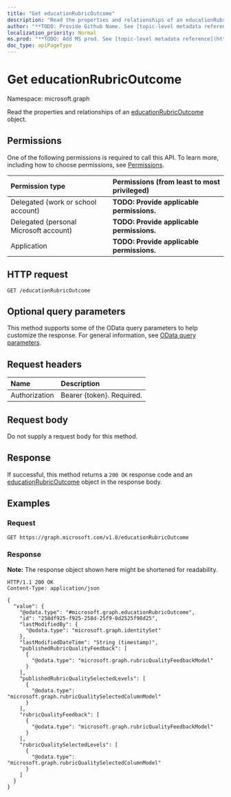 ```yaml
---
title: "Get educationRubricOutcome"
description: "Read the properties and relationships of an educationRubricOutcome object."
author: "**TODO: Provide Github Name. See [topic-level metadata reference](https://msgo.azurewebsites.net/add/document/guidelines/metadata.html#topic-level-metadata)**"
localization_priority: Normal
ms.prod: "**TODO: Add MS prod. See [topic-level metadata reference](https://msgo.azurewebsites.net/add/document/guidelines/metadata.html#topic-level-metadata)**"
doc_type: apiPageType
---
```


# Get educationRubricOutcome
Namespace: microsoft.graph



Read the properties and relationships of an [educationRubricOutcome](../resources/educationrubricoutcome.md) object.

## Permissions
One of the following permissions is required to call this API. To learn more, including how to choose permissions, see [Permissions](/graph/permissions-reference).

|Permission type|Permissions (from least to most privileged)|
|:---|:---|
|Delegated (work or school account)|**TODO: Provide applicable permissions.**|
|Delegated (personal Microsoft account)|**TODO: Provide applicable permissions.**|
|Application|**TODO: Provide applicable permissions.**|

## HTTP request

<!-- {
  "blockType": "ignored"
}
-->
``` http
GET /educationRubricOutcome
```

## Optional query parameters
This method supports some of the OData query parameters to help customize the response. For general information, see [OData query parameters](/graph/query-parameters).

## Request headers
|Name|Description|
|:---|:---|
|Authorization|Bearer {token}. Required.|

## Request body
Do not supply a request body for this method.

## Response

If successful, this method returns a `200 OK` response code and an [educationRubricOutcome](../resources/educationrubricoutcome.md) object in the response body.

## Examples

### Request
<!-- {
  "blockType": "request",
  "name": "get_educationrubricoutcome"
}
-->
``` http
GET https://graph.microsoft.com/v1.0/educationRubricOutcome
```


### Response
**Note:** The response object shown here might be shortened for readability.
<!-- {
  "blockType": "response",
  "truncated": true,
  "@odata.type": "microsoft.graph.educationRubricOutcome"
}
-->
``` http
HTTP/1.1 200 OK
Content-Type: application/json

{
  "value": {
    "@odata.type": "#microsoft.graph.educationRubricOutcome",
    "id": "258df925-f925-258d-25f9-8d2525f98d25",
    "lastModifiedBy": {
      "@odata.type": "microsoft.graph.identitySet"
    },
    "lastModifiedDateTime": "String (timestamp)",
    "publishedRubricQualityFeedback": [
      {
        "@odata.type": "microsoft.graph.rubricQualityFeedbackModel"
      }
    ],
    "publishedRubricQualitySelectedLevels": [
      {
        "@odata.type": "microsoft.graph.rubricQualitySelectedColumnModel"
      }
    ],
    "rubricQualityFeedback": [
      {
        "@odata.type": "microsoft.graph.rubricQualityFeedbackModel"
      }
    ],
    "rubricQualitySelectedLevels": [
      {
        "@odata.type": "microsoft.graph.rubricQualitySelectedColumnModel"
      }
    ]
  }
}
```

